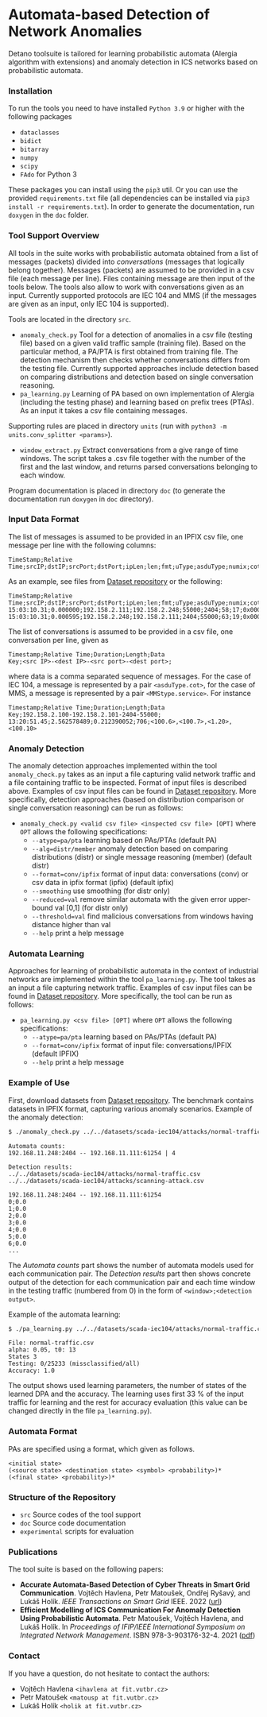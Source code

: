 # Automata-based Detection of Network Anomalies

Detano toolsuite is tailored for learning probabilistic automata (Alergia
algorithm with extensions) and anomaly detection in ICS networks based on
probabilistic automata.

### Installation

To run the tools you need to have installed `Python 3.9` or higher with the following packages
- `dataclasses`
- `bidict`
- `bitarray`
- `numpy`
- `scipy`
- `FAdo` for Python 3

These packages you can install using the `pip3` util. Or you can use the
provided `requirements.txt` file (all dependencies can be installed via `pip3
install -r requirements.txt`). In order to generate the documentation, run
`doxygen` in the `doc` folder.

### Tool Support Overview

All tools in the suite works with probabilistic automata obtained from a list of
messages (packets) divided into *conversations* (messages that logically belong
together). Messages (packets) are assumed to be provided in a csv file (each
message per line). Files containing message are then input of the tools below.
The tools also allow to work with conversations given as an input. Currently
supported protocols are IEC 104 and MMS (if the messages are given as an input,
only IEC 104 is supported).


Tools are located in the directory `src`.
- `anomaly_check.py` Tool for a detection of anomalies in a csv file (testing
  file) based on a given valid traffic sample (training file). Based on the
  particular method, a PA/PTA is first obtained from training file. The
  detection mechanism then checks whether conversations differs from the testing
  file. Currently supported approaches include detection based on comparing
  distributions and detection based on single conversation reasoning.
- `pa_learning.py` Learning of PA based on own implementation of Alergia
  (including the testing phase) and learning based on prefix trees (PTAs). As an
  input it takes a csv file containing messages.

Supporting rules are placed in directory `units` (run with
`python3 -m units.conv_splitter <params>`).
- `window_extract.py` Extract conversations from a give range of time windows.
  The script takes a .csv file together with the number of the first and the last
  window, and returns parsed conversations belonging to each window.

Program documentation is placed in directory `doc` (to generate the documentation
  run `doxygen` in `doc` directory).


### Input Data Format

The list of messages is assumed to be provided in an IPFIX csv file, one message per line with the following columns:
```
TimeStamp;Relative Time;srcIP;dstIP;srcPort;dstPort;ipLen;len;fmt;uType;asduType;numix;cot;oa;addr;ioa
```
As an example, see files from [Dataset
repository](https://github.com/matousp/datasets) or the following:
```
TimeStamp;Relative Time;srcIP;dstIP;srcPort;dstPort;ipLen;len;fmt;uType;asduType;numix;cot;oa;addr;ioa
15:03:10.31;0.000000;192.158.2.111;192.158.2.248;55000;2404;58;17;0x00000000;;122;1;13;0;63535;64537
15:03:10.31;0.000595;192.158.2.248;192.158.2.111;2404;55000;63;19;0x00000000;;120;1;13;0;63535;64537
```

The list of conversations is assumed to be provided in a csv file, one conversation per line, given as
```
Timestamp;Relative Time;Duration;Length;Data
Key;<src IP>-<dest IP>-<src port>-<dest port>;
```
where data is a comma separated sequence of messages. For the case of IEC 104, a message is represented by a pair `<asduType.cot>`, for the case of MMS, a message is represented by a pair `<MMStype.service>`. For instance
```
Timestamp;Relative Time;Duration;Length;Data
Key;192.158.2.100-192.158.2.101-2404-55000;
13:20:51.45;2.562578489;0.212390052;706;<100.6>,<100.7>,<1.20>,<100.10>
```


### Anomaly Detection

The anomaly detection approaches implemented within the tool `anomaly_check.py`
takes as an input a file capturing valid network traffic and a file containing
traffic to be inspected. Format of input files is described above. Examples of csv input files can be found in [Dataset
repository](https://github.com/matousp/datasets). More specifically, detection
approaches (based on distribution comparison or single conversation reasoning)
can be run as follows:

- `anomaly_check.py <valid csv file> <inspected csv file> [OPT]` where
  `OPT` allows the following specifications:
  * `--atype=pa/pta` learning based on PAs/PTAs (default PA)
  * `--alg=distr/member` anomaly detection based on comparing distributions
    (distr) or single message reasoning (member) (default distr)
  * `--format=conv/ipfix`	format of input data: conversations (conv) or csv data in ipfix format (ipfix) (default ipfix)
  * `--smoothing` use smoothing (for distr only)
  * `--reduced=val` remove similar automata with the given error upper-bound val
    [0,1] (for distr only)
  * `--threshold=val` find malicious conversations from windows having distance higher than val
  * `--help` print a help message

### Automata Learning

Approaches for learning of probabilistic automata in the context of industrial
networks are implemented within the tool `pa_learning.py`. The tool takes as an
input a file capturing network traffic. Examples of csv input files can be found
in [Dataset repository](https://github.com/matousp/datasets). More specifically,
the tool can be run as follows:

- `pa_learning.py <csv file> [OPT]` where `OPT` allows the following specifications:
  * `--atype=pa/pta` learning based on PAs/PTAs (default PA)
  * `--format=conv/ipfix` format of input file: conversations/IPFIX (default IPFIX)
  * `--help` print a help message


### Example of Use

First, download datasets from [Dataset
repository](https://github.com/matousp/datasets). The benchmark contains
datasets in IPFIX format, capturing various anomaly scenarios. Example of the
anomaly detection:

```bash
$ ./anomaly_check.py ../../datasets/scada-iec104/attacks/normal-traffic.csv ../../datasets/scada-iec104/attacks/scanning-attack.csv --atype=pa --alg=distr --smoothing --format=ipfix
```
```
Automata counts:
192.168.11.248:2404 -- 192.168.11.111:61254 | 4

Detection results:
../../datasets/scada-iec104/attacks/normal-traffic.csv ../../datasets/scada-iec104/attacks/scanning-attack.csv

192.168.11.248:2404 -- 192.168.11.111:61254
0;0.0
1;0.0
2;0.0
3;0.0
4;0.0
5;0.0
6;0.0
...
```

The *Automata counts* part shows the number of automata models used for each
communication pair. The *Detection results* part then shows concrete output of
the detection for each communication pair and each time window in the testing
traffic (numbered from 0) in the form of `<window>;<detection output>`.

Example of the automata learning:

```bash
$ ./pa_learning.py ../../datasets/scada-iec104/attacks/normal-traffic.csv --atype=pa --format=ipfix
```
```
File: normal-traffic.csv
alpha: 0.05, t0: 13
States 3
Testing: 0/25233 (missclassified/all)
Accuracy: 1.0
```

The output shows used learning parameters, the number of states of the learned
DPA and the accuracy. The learning uses first 33 % of the input traffic for
learning and the rest for accuracy evaluation (this value can be changed
directly in the file `pa_learning.py`).


### Automata Format

PAs are specified using a format, which given as follows.
```
<initial state>
(<source state> <destination state> <symbol> <probability>)*
(<final state> <probability>)*
```

### Structure of the Repository

- `src` Source codes of the tool support
- `doc` Source code documentation
- `experimental` scripts for evaluation

### Publications

The tool suite is based on the following papers:

* **Accurate Automata-Based Detection of Cyber Threats in Smart Grid Communication**. Vojtěch Havlena, Petr Matoušek, Ondřej Ryšavý, and Lukáš Holík. *IEEE Transactions on Smart Grid* IEEE. 2022 ([url](https://ieeexplore.ieee.org/document/9927376))
* **Efficient Modelling of ICS Communication For Anomaly Detection Using Probabilistic Automata**. Petr Matoušek, Vojtěch Havlena, and Lukáš Holík. In *Proceedings of IFIP/IEEE International Symposium on Integrated Network
Management*. ISBN 978-3-903176-32-4. 2021
([pdf](http://dl.ifip.org/db/conf/im/im2021/210993.pdf))

### Contact

If you have a question, do not hesitate to contact the authors:
- Vojtěch Havlena `<ihavlena at fit.vutbr.cz>`
- Petr Matoušek `<matousp at fit.vutbr.cz>`
- Lukáš Holík `<holik at fit.vutbr.cz>`
